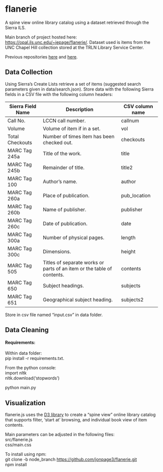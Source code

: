 # flanerie

A spine view online library catalog using a dataset retrieved through the Sierra ILS.

Main branch of project hosted here: https://opal.ils.unc.edu/~jepage/flanerie/. Dataset used is items from the UNC Chapel Hill collection stored at the TRLN Library Service Center. 

Previous repositories [here](https://github.com/jonpage3/library_browser) and [here](https://github.com/jonpage3/csv_data_cleaning). 

## Data Collection

Using Sierra’s Create Lists retrieve a set of items (suggested search parameters given in data/search.json). Store data with the following Sierra fields in a CSV file with the following column headers:

| Sierra Field Name   | Description |CSV column name |
| ------------------- | ----------- |----------------
| Call No.              | LCCN call number.       |callnum|
| Volume           | Volume of item if in a set.      |vol|
|Total Checkouts|Number of times item has been checked out.|checkouts|
|MARC Tag 245a|Title of the work.|title|
|MARC Tag 245b|Remainder of title.|title2|
|MARC Tag 100|Author’s name.|author|
|MARC Tag 260a|Place of publication.|pub_location|
|MARC Tag 260b|Name of publisher.|publisher|
|MARC Tag 260c|Date of publication.|date|
|MARC Tag 300a|Number of physical pages.|length|
|MARC Tag 300c|Dimensions.|height|
|MARC Tag 505|Titles of separate works or parts of an item or the table of contents. |contents|
|MARC Tag 650|Subject headings.|subjects |
|MARC Tag 651|Geographical subject heading.|subjects2|

Store in csv file named “input.csv” in data folder.

## Data Cleaning

#### Requirements:

Within data folder:<br>
pip install -r requirements.txt. 

From the python console:<br>
import nltk<br>
nltk.download(‘stopwords’)<br>

python main.py

## Visualization

flanerie.js uses the [D3 library](https://github.com/d3/d3) to create a “spine view” online library catalog that supports filter, ‘start at’ browsing, and individual book view of item contents. 

Main parameters can be adjusted in the following files:<br>
src/flanerie.js<br>
css/main.css

To install using npm:<br>
git clone -b node_branch https://github.com/jonpage3/flanerie.git<br>
npm install
